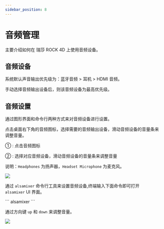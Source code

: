```yaml
---
sidebar_position: 8
---
```


# 音频管理

主要介绍如何在 瑞莎 ROCK 4D 上使用音频设备。

## 音频设备

系统默认声音输出优先级为：蓝牙音频 > 耳机 > HDMI 音频。

手动选择音频输出设备后，则该音频设备为最高优先级。

## 音频设置

通过图形界面和命令行两种方式来对音频设备进行设置。

<Tabs queryString="interface-mode">

<TabItem value="图形界面">

点击桌面右下角的音频图标，选择需要的音频输出设备，滑动音频设备的音量条来调整音量。

① : 点击音频图标

② : 选择对应音频设备，滑动音频设备的音量条来调整音量

说明：`Headphones` 为扬声器，`Headset Microphone` 为麦克风。

<div style={{textAlign: 'center'}}>
    <img src="/img/rock4/4d/rock4d-audio.webp" style={{width: '100%', maxWidth: '1200px'}} />
</div>

</TabItem>

<TabItem value="命令行模式">

通过 `alsamixer` 命令行工具来设置音频设备,终端输入下面命令即可打开 `alsamixer` UI 界面。

<NewCodeBlock tip="radxa@radxa-4d$" type="device">
```
alsamixer
```
</NewCodeBlock>

通过方向键 `up` 和 `down` 来调整音量。

<div style={{textAlign: 'center'}}>
    <img src="/img/rock4/4d/rock4d-audio-1.webp" style={{width: '100%', maxWidth: '1200px'}} />
</div>

</TabItem>

</Tabs>
